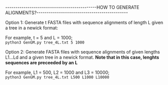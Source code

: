 ---------------------------------------------HOW TO GENERATE ALIGNMENTS?---------------------------------------------

Option 1: Generate t FASTA files with sequence alignments of length L given a tree in a newick format:

For example, t = 5 and L = 1000;  
	`python3 GenGM.py tree_4L.txt 5 1000` 

Option 2: Generate FASTA files with sequence alignments of given lengths L1...Ld  and a given tree in a newick format. **Note that in this case, lenghts sequences are preceeded by an L**

For example, L1 = 500, L2 = 1000 and L3 = 10000;  
	`python3 GenGM.py tree_4L.txt L500 L1000 L10000` 
